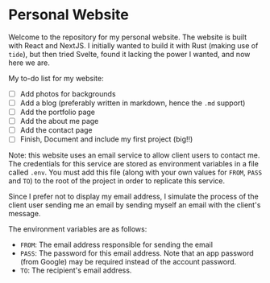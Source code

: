 # Personal Website
Welcome to the repository for my personal website.
The website is built with React and NextJS. I initially wanted to build it with Rust (making use of `tide`), but then tried Svelte, found it lacking the power I wanted, and now here we are.

My to-do list for my website:
- [ ] Add photos for backgrounds
- [ ] Add a blog (preferably written in markdown, hence the `.md` support)
- [ ] Add the portfolio page
- [ ] Add the about me page
- [ ] Add the contact page
- [ ] Finish, Document and include my first project (big!!)

Note: this website uses an email service to allow client users to contact me. 
The credentials for this service are stored as environment variables in a file called `.env`.
You must add this file (along with your own values for `FROM`, `PASS` and `TO`) to the root of the project in order to replicate this service.

Since I prefer not to display my email address, I simulate the process of the client user sending me an email by sending myself an email with the client's message.

The environment variables are as follows: 
- `FROM`: The email address responsible for sending the email
- `PASS`: The password for this email address. Note that an app password (from Google) may be required instead of the account password.
- `TO`: The recipient's email address.